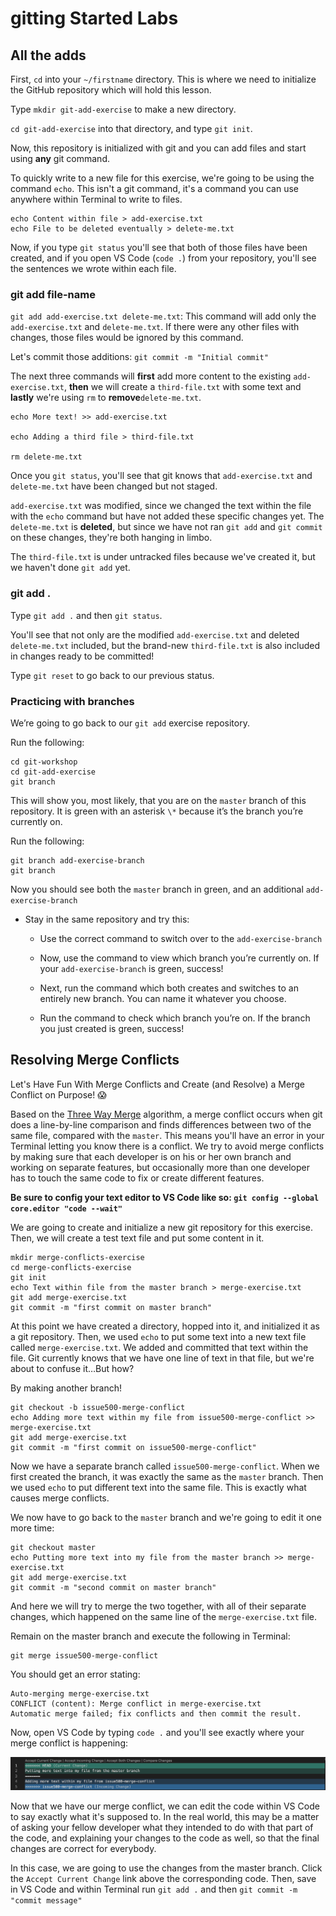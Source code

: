 # gitting Started Labs

## All the adds

First, `cd` into your `~/firstname` directory. This is where we need to initialize the GitHub repository which will hold this lesson.

Type `mkdir git-add-exercise` to make a new directory.

`cd git-add-exercise` into that directory, and type `git init`.

Now, this repository is initialized with git and you can add files and start using **any** git command.

To quickly write to a new file for this exercise, we're going to be using the command `echo`. This isn't a git command, it's a command you can use anywhere within Terminal to write to files.

```
echo Content within file > add-exercise.txt
echo File to be deleted eventually > delete-me.txt
```

Now, if you type `git status` you'll see that both of those files have been created, and if you open VS Code (`code .`) from your repository, you'll see the sentences we wrote within each file.

###  git add file-name

`git add add-exercise.txt delete-me.txt`: This command will add only the `add-exercise.txt` and `delete-me.txt`. If there were any other files with changes, those files would be ignored by this command.

Let's commit those additions: `git commit -m "Initial commit"`

The next three commands will **first** add more content to the existing `add-exercise.txt`, **then** we will create a `third-file.txt` with some text and **lastly** we're using `rm` to **remove**`delete-me.txt`.

```
echo More text! >> add-exercise.txt

echo Adding a third file > third-file.txt

rm delete-me.txt
```

Once you `git status`, you'll see that git knows that `add-exercise.txt` and `delete-me.txt` have been changed but not staged.

`add-exercise.txt` was modified, since we changed the text within the file with the `echo` command but have not added these specific changes yet. The `delete-me.txt` is **deleted**, but since we have not ran `git add` and `git commit` on these changes, they're both hanging in limbo.

The `third-file.txt` is under untracked files because we've created it, but we haven't done `git add` yet.


###  git add .

Type `git add .` and then `git status`.

You'll see that not only are the modified `add-exercise.txt` and deleted `delete-me.txt` included, but the brand-new `third-file.txt` is also included in changes ready to be committed!

Type `git reset` to go back to our previous status.


### Practicing with branches

We’re going to go back to our `git add` exercise repository.

Run the following:

```
cd git-workshop
cd git-add-exercise
git branch
```

This will show you, most likely, that you are on the `master` branch of this repository. It is green with an asterisk `\*` because it’s the branch you’re currently on.

Run the following:

```
git branch add-exercise-branch
git branch
```

Now you should see both the `master` branch in green, and an additional `add-exercise-branch`

- Stay in the same repository and try this:
    
    
    - Use the correct command to switch over to the `add-exercise-branch`
        
    - Now, use the command to view which branch you’re currently on. If your `add-exercise-branch` is green, success!
        
    - Next, run the command which both creates and switches to an entirely new branch. You can name it whatever you choose.
        
    - Run the command to check which branch you’re on. If the branch you just created is green, success!

## Resolving Merge Conflicts

Let's Have Fun With Merge Conflicts and Create (and Resolve) a Merge Conflict on Purpose! 😱

Based on the [Three Way Merge](https://en.wikipedia.org/wiki/Merge_(version_control)#Three-way_merge) algorithm, a merge conflict occurs when git does a line-by-line comparison and finds differences between two of the same file, compared with the `master`. This means you'll have an error in your Terminal letting you know there is a conflict. We try to avoid merge conflicts by making sure that each developer is on his or her own branch and working on separate features, but occasionally more than one developer has to touch the same code to fix or create different features.

**Be sure to config your text editor to VS Code like so: `git config --global core.editor "code --wait"`**

We are going to create and initialize a new git repository for this exercise. Then, we will create a test text file and put some content in it.


```
mkdir merge-conflicts-exercise
cd merge-conflicts-exercise
git init
echo Text within file from the master branch > merge-exercise.txt
git add merge-exercise.txt
git commit -m "first commit on master branch"
```

At this point we have created a directory, hopped into it, and initialized it as a git repository. Then, we used `echo` to put some text into a new text file called `merge-exercise.txt`. We added and committed that text within the file. Git currently knows that we have one line of text in that file, but we're about to confuse it…​But how?

By making another branch!

```
git checkout -b issue500-merge-conflict
echo Adding more text within my file from issue500-merge-conflict >> merge-exercise.txt
git add merge-exercise.txt
git commit -m "first commit on issue500-merge-conflict"
```

Now we have a separate branch called `issue500-merge-conflict`. When we first created the branch, it was exactly the same as the `master` branch. Then we used `echo` to put different text into the same file. This is exactly what causes merge conflicts.

We now have to go back to the `master` branch and we're going to edit it one more time:

```
git checkout master
echo Putting more text into my file from the master branch >> merge-exercise.txt
git add merge-exercise.txt
git commit -m "second commit on master branch"
```

And here we will try to merge the two together, with all of their separate changes, which happened on the same line of the `merge-exercise.txt` file.

Remain on the master branch and execute the following in Terminal:

```
git merge issue500-merge-conflict
```

You should get an error stating:

```
Auto-merging merge-exercise.txt
CONFLICT (content): Merge conflict in merge-exercise.txt
Automatic merge failed; fix conflicts and then commit the result.
```

Now, open VS Code by typing `code .` and you'll see exactly where your merge conflict is happening:

![merge conflict exercise](./images/merge-conflict-exercise.png)

Now that we have our merge conflict, we can edit the code within VS Code to say exactly what it's supposed to. In the real world, this may be a matter of asking your fellow developer what they intended to do with that part of the code, and explaining your changes to the code as well, so that the final changes are correct for everybody.

In this case, we are going to use the changes from the master branch. Click the `Accept Current Change` link above the corresponding code. Then, save in VS Code and within Terminal run `git add .` and then `git commit -m "commit message"`
